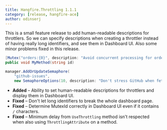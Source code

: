 ```yaml
---
title: Hangfire.Throttling 1.1.1
category: [release, hangfire-ace]
author: odinserj
---
```


This is a small feature release to add human-readable descriptions for throttlers. So we can specify descriptions when creating a throttler instead of having really long identifiers, and see them in Dashboard UI. Also some minor problems fixed in this release.

```csharp
[Mutex("orders:{0}", description: "Avoid concurrent processing for order {0}")]
public void MyMethod(string id)
```

```csharp
manager.AddOrUpdateSemaphore(
    "github-issues",
    new SemaphoreOptions(10, description: "Don't stress GitHub when fetching issues"));
```

* **Added** – Ability to set human-readable descriptions for throttlers and display them in Dashboard UI.
* **Fixed** – Don't let long identifiers to break the whole dashboard page.
* **Fixed** – Determine MutexId correctly in Dashboard UI even if it contains `/` characters.
* **Fixed** – Minimum delay from `UseThrottling` method isn't respected when also using `ThrottlingAttribute` on a method.
